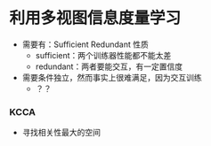 # 利用多视图信息度量学习
- 需要有：Sufficient Redundant 性质
	- sufficient：两个训练器性能都不能太差
	- redundant：两者要能交互，有一定置信度
- 需要条件独立，然而事实上很难满足，因为交互训练
	- ？？
### KCCA
- 寻找相关性最大的空间